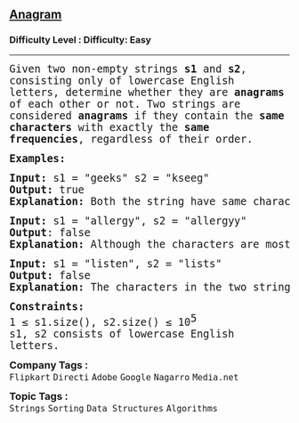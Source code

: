 <h2><a href="https://www.geeksforgeeks.org/problems/anagram-1587115620/1?page=3&sortBy=submissions">Anagram</a></h2><h3>Difficulty Level : Difficulty: Easy</h3><hr><div class="problems_problem_content__Xm_eO"><p data-start="96" data-end="235"><span style="font-size: 14pt; font-family: 'andale mono', monospace;">Given two non-empty strings <strong>s1 </strong>and <strong>s2</strong>, consisting only of lowercase English letters, determine whether they are <strong>anagrams </strong>of each other or not. </span><span style="font-size: 14pt; font-family: 'andale mono', monospace;">Two strings are considered <strong>anagrams</strong> if they contain the <strong>same characters</strong> with exactly the <strong>same frequencies</strong>, regardless of their order.</span></p>
<p><span style="font-size: 14pt; font-family: 'andale mono', monospace;"><strong>Examples:</strong></span></p>
<pre dir="ltr"><span style="font-size: 18.6667px; font-family: 'andale mono', monospace;"><strong>Input:</strong> s1 = "geeks" s2 = "kseeg"<br><strong>Output:</strong> true <br><strong>Explanation:</strong> Both the string have same characters with same frequency. So, they are anagrams. </span></pre>
<pre dir="ltr"><span style="font-size: 18.6667px; font-family: 'andale mono', monospace;"><strong>Input:</strong> s1 = "allergy", s2 = "allergyy" <br></span><span style="font-size: 18.6667px; font-family: 'andale mono', monospace;"><strong>Output</strong>: false <br><strong>Explanation:</strong> Although the characters are mostly the same, s2 contains an extra 'y' character. Since the frequency of characters differs, the strings are not anagrams. </span></pre>
<pre dir="ltr"><span style="font-size: 18.6667px; font-family: 'andale mono', monospace;"><strong>Input:</strong> s1 = "listen", s2 = "lists" <br><strong>Output:</strong> false <br><strong>Explanation:</strong> The characters in the two strings are not the same — some are missing or extra. So, they are not anagrams.</span></pre>
<p><span style="font-size: 14pt; font-family: 'andale mono', monospace;"><strong style="font-family: 'andale mono', monospace; font-size: 14pt;">Constraints:</strong><br><span style="font-family: andale mono, monospace;"><span style="font-size: 14pt;">1 ≤ s1.size(), s2.size() ≤ 10</span></span><sup style="font-family: 'andale mono', monospace; font-size: 14pt;">5</sup><br><span style="font-family: andale mono, monospace;"><span style="font-size: 18.6667px;">s1, s2 consists of lowercase English letters.</span></span></span></p></div><p><span style=font-size:18px><strong>Company Tags : </strong><br><code>Flipkart</code>&nbsp;<code>Directi</code>&nbsp;<code>Adobe</code>&nbsp;<code>Google</code>&nbsp;<code>Nagarro</code>&nbsp;<code>Media.net</code>&nbsp;<br><p><span style=font-size:18px><strong>Topic Tags : </strong><br><code>Strings</code>&nbsp;<code>Sorting</code>&nbsp;<code>Data Structures</code>&nbsp;<code>Algorithms</code>&nbsp;